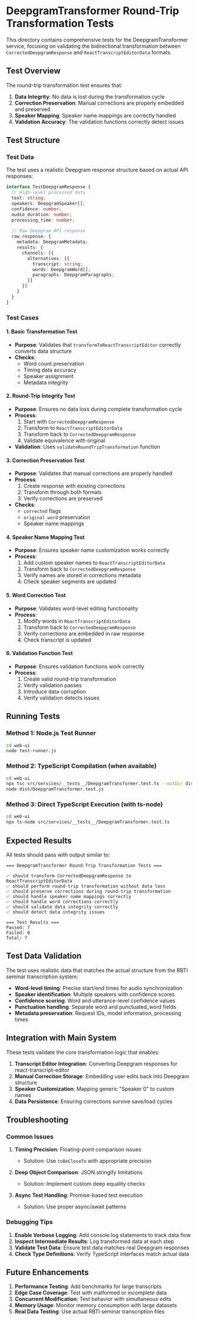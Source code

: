# DeepgramTransformer Round-Trip Transformation Tests

This directory contains comprehensive tests for the DeepgramTransformer service, focusing on validating the bidirectional transformation between `CorrectedDeepgramResponse` and `ReactTranscriptEditorData` formats.

## Test Overview

The round-trip transformation test ensures that:

1. **Data Integrity**: No data is lost during the transformation cycle
2. **Correction Preservation**: Manual corrections are properly embedded and preserved
3. **Speaker Mapping**: Speaker name mappings are correctly handled
4. **Validation Accuracy**: The validation functions correctly detect issues

## Test Structure

### Test Data

The test uses a realistic Deepgram response structure based on actual API responses:

```typescript
interface TestDeepgramResponse {
  // High-level processed data
  text: string;
  speakers: DeepgramSpeaker[];
  confidence: number;
  audio_duration: number;
  processing_time: number;
  
  // Raw Deepgram API response
  raw_response: {
    metadata: DeepgramMetadata;
    results: {
      channels: [{
        alternatives: [{
          transcript: string;
          words: DeepgramWord[];
          paragraphs: DeepgramParagraphs;
        }]
      }]
    }
  }
}
```

### Test Cases

#### 1. Basic Transformation Test
- **Purpose**: Validates that `transformToReactTranscriptEditor` correctly converts data structure
- **Checks**: 
  - Word count preservation
  - Timing data accuracy
  - Speaker assignment
  - Metadata integrity

#### 2. Round-Trip Integrity Test
- **Purpose**: Ensures no data loss during complete transformation cycle
- **Process**:
  1. Start with `CorrectedDeepgramResponse`
  2. Transform to `ReactTranscriptEditorData`
  3. Transform back to `CorrectedDeepgramResponse`
  4. Validate equivalence with original
- **Validation**: Uses `validateRoundTripTransformation` function

#### 3. Correction Preservation Test
- **Purpose**: Validates that manual corrections are properly handled
- **Process**:
  1. Create response with existing corrections
  2. Transform through both formats
  3. Verify corrections are preserved
- **Checks**:
  - `corrected` flags
  - `original_word` preservation
  - Speaker name mappings

#### 4. Speaker Name Mapping Test
- **Purpose**: Ensures speaker name customization works correctly
- **Process**:
  1. Add custom speaker names to `ReactTranscriptEditorData`
  2. Transform back to `CorrectedDeepgramResponse`
  3. Verify names are stored in corrections metadata
  4. Check speaker segments are updated

#### 5. Word Correction Test
- **Purpose**: Validates word-level editing functionality
- **Process**:
  1. Modify words in `ReactTranscriptEditorData`
  2. Transform back to `CorrectedDeepgramResponse`
  3. Verify corrections are embedded in raw response
  4. Check transcript is updated

#### 6. Validation Function Test
- **Purpose**: Ensures validation functions work correctly
- **Process**:
  1. Create valid round-trip transformation
  2. Verify validation passes
  3. Introduce data corruption
  4. Verify validation detects issues

## Running Tests

### Method 1: Node.js Test Runner
```bash
cd web-ui
node test-runner.js
```

### Method 2: TypeScript Compilation (when available)
```bash
cd web-ui
npx tsc src/services/__tests__/DeepgramTransformer.test.ts --outDir dist
node dist/DeepgramTransformer.test.js
```

### Method 3: Direct TypeScript Execution (with ts-node)
```bash
cd web-ui
npx ts-node src/services/__tests__/DeepgramTransformer.test.ts
```

## Expected Results

All tests should pass with output similar to:

```
=== DeepgramTransformer Round-Trip Transformation Tests ===

✅ should transform CorrectedDeepgramResponse to ReactTranscriptEditorData
✅ should perform round-trip transformation without data loss
✅ should preserve corrections during round-trip transformation
✅ should handle speaker name mappings correctly
✅ should handle word corrections correctly
✅ should validate data integrity correctly
✅ should detect data integrity issues

=== Test Results ===
Passed: 7
Failed: 0
Total: 7
```

## Test Data Validation

The test uses realistic data that matches the actual structure from the RBTI seminar transcription system:

- **Word-level timing**: Precise start/end times for audio synchronization
- **Speaker identification**: Multiple speakers with confidence scores
- **Confidence scoring**: Word and utterance-level confidence values
- **Punctuation handling**: Separate word and punctuated_word fields
- **Metadata preservation**: Request IDs, model information, processing times

## Integration with Main System

These tests validate the core transformation logic that enables:

1. **Transcript Editor Integration**: Converting Deepgram responses for react-transcript-editor
2. **Manual Correction Storage**: Embedding user edits back into Deepgram structure
3. **Speaker Customization**: Mapping generic "Speaker 0" to custom names
4. **Data Persistence**: Ensuring corrections survive save/load cycles

## Troubleshooting

### Common Issues

1. **Timing Precision**: Floating-point comparison issues
   - Solution: Use `toBeCloseTo` with appropriate precision

2. **Deep Object Comparison**: JSON.stringify limitations
   - Solution: Implement custom deep equality checks

3. **Async Test Handling**: Promise-based test execution
   - Solution: Use proper async/await patterns

### Debugging Tips

1. **Enable Verbose Logging**: Add console.log statements to track data flow
2. **Inspect Intermediate Results**: Log transformed data at each step
3. **Validate Test Data**: Ensure test data matches real Deepgram responses
4. **Check Type Definitions**: Verify TypeScript interfaces match actual data

## Future Enhancements

1. **Performance Testing**: Add benchmarks for large transcripts
2. **Edge Case Coverage**: Test with malformed or incomplete data
3. **Concurrent Modification**: Test behavior with simultaneous edits
4. **Memory Usage**: Monitor memory consumption with large datasets
5. **Real Data Testing**: Use actual RBTI seminar transcription files